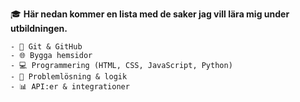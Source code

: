 ﻿🎓 **Här nedan kommer en lista med de saker jag vill lära mig under utbildningen.**  
	
	- 🐙 Git & GitHub  
	- 🌐 Bygga hemsidor  
	- 💻 Programmering (HTML, CSS, JavaScript, Python)  
	- 🎯 Problemlösning & logik  
	- 📊 API:er & integrationer
